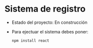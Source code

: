 <h1>Sistema de registro</h1>

- Estado del proyecto: En construcción

- Para ejectuar el sistema debes poner:

  ```npm install react```
